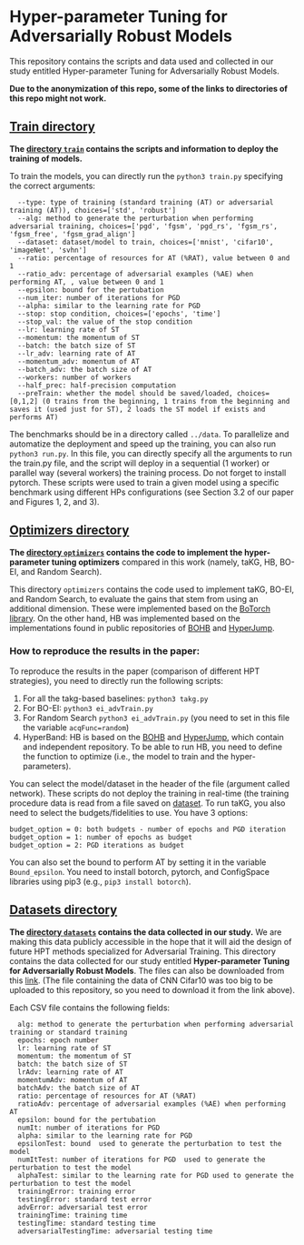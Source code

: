 # Hyper-parameter Tuning for Adversarially Robust Models


This repository contains the scripts and data used and collected in our study entitled Hyper-parameter Tuning for Adversarially Robust Models. 

**Due to the anonymization of this repo, some of the links to directories of this repo might not work.**


##  [Train directory](https://github.com/pedrogbmendes/HPT_advTrain/tree/anonymize/train)

**The [directory `train`](https://github.com/pedrogbmendes/HPT_advTrain/tree/anonymize/train)  contains the scripts and information to deploy the training of models.**

To train the models, you can directly run the `python3 train.py` specifying the correct arguments:
```
  --type: type of training (standard training (AT) or adversarial training (AT)), choices=['std', 'robust']
  --alg: method to generate the perturbation when performing adversarial training, choices=['pgd', 'fgsm', 'pgd_rs', 'fgsm_rs', 'fgsm_free', 'fgsm_grad_align']
  --dataset: dataset/model to train, choices=['mnist', 'cifar10', 'imageNet', 'svhn']
  --ratio: percentage of resources for AT (%RAT), value between 0 and 1
  --ratio_adv: percentage of adversarial examples (%AE) when performing AT, , value between 0 and 1
  --epsilon: bound for the pertubation
  --num_iter: number of iterations for PGD
  --alpha: similar to the learning rate for PGD
  --stop: stop condition, choices=['epochs', 'time']
  --stop_val: the value of the stop condition
  --lr: learning rate of ST
  --momentum: the momentum of ST
  --batch: the batch size of ST
  --lr_adv: learning rate of AT
  --momentum_adv: momentum of AT
  --batch_adv: the batch size of AT
  --workers: number of workers
  --half_prec: half-precision computation
  --preTrain: whether the model should be saved/loaded, choices=[0,1,2] (0 trains from the beginning, 1 trains from the beginning and saves it (used just for ST), 2 loads the ST model if exists and performs AT)
```

The benchmarks should be in a directory called `../data`.
To parallelize and automatize the deployment and speed up the training, you can also run `python3 run.py`. In this file, you can directly specify all the arguments to run the train.py file, and the script will deploy in a sequential (1 worker) or parallel way (several workers) the training process.
Do not forget to install pytorch.
These scripts were used to train a given model using a specific benchmark using different HPs configurations (see Section 3.2 of our paper and Figures 1, 2, and 3).




## [Optimizers directory](https://github.com/pedrogbmendes/HPT_advTrain/tree/anonymize/optimizers)  

**The [directory `optimizers`](https://github.com/pedrogbmendes/HPT_advTrain/tree/anonymize/optimizers) contains the code to implement the hyper-parameter tuning optimizers** compared in this work (namely, taKG, HB, BO-EI, and Random Search).

This directory `optimizers` contains the code used to implement taKG, BO-EI, and Random Search, to evaluate the gains that stem from using an additional dimension. These were implemented based on the [BoTorch library](https://botorch.org/). On the other hand, HB was implemented based on the implementations found in public repositories of [BOHB](https://github.com/automl/HpBandSter) and [HyperJump](https://github.com/pedrogbmendes/HyperJump).

### How to reproduce the results in the paper:

To reproduce the results in the paper (comparison of different HPT strategies), you need to directly run the following scripts:

1) For all the takg-based baselines: `python3 takg.py`
2) For BO-EI: `python3 ei_advTrain.py`
3) For Random Search `python3 ei_advTrain.py` (you need to set in this file the variable `acqFunc=random`)
4) HyperBand: HB is based on the  [BOHB](https://github.com/automl/HpBandSter) and [HyperJump](https://github.com/pedrogbmendes/HyperJump), which contain and independent repository. To be able to run HB, you need to define the function to optimize (i.e., the model to train and the hyper-parameters).

You can select the model/dataset in the header of the file (argument called network). 
These scripts do not deploy the training in real-time (the training procedure data is read from a file saved on [dataset](https://github.com/pedrogbmendes/HPT_advTrain/tree/anonymize/datasets).
To run taKG, you also need to select the budgets/fidelities to use. You have 3 options:
```
budget_option = 0: both budgets - number of epochs and PGD iteration
budget_option = 1: number of epochs as budget
budget_option = 2: PGD iterations as budget
```
You can also set the bound to perform AT by setting it in the variable `Bound_epsilon`.
You need to install botorch, pytorch, and ConfigSpace libraries using pip3 (e.g., `pip3 install botorch`).



## [Datasets directory](https://github.com/pedrogbmendes/HPT_advTrain/tree/anonymize/datasets)  

**The [directory `datasets`](https://github.com/pedrogbmendes/HPT_advTrain/tree/anonymize/datasets)  contains the data collected in our study.** We are making this data publicly accessible in the hope that it will aid the design of future HPT methods specialized for Adversarial Training. 
This directory contains the data collected for our study entitled **Hyper-parameter Tuning for Adversarially Robust Models**.
The files can also be downloaded from this [link](https://drive.google.com/drive/folders/1qV_fiJA_JzEin-SscksE0tlC5Adt187X?usp=sharing). 
(The file containing the data of CNN Cifar10 was too big to be uploaded to this repository, so you need to download it from the link above).

Each CSV file contains the following fields:
```
  alg: method to generate the perturbation when performing adversarial training or standard training
  epochs: epoch number
  lr: learning rate of ST
  momentum: the momentum of ST
  batch: the batch size of ST
  lrAdv: learning rate of AT
  momentumAdv: momentum of AT
  batchAdv: the batch size of AT
  ratio: percentage of resources for AT (%RAT)
  ratioAdv: percentage of adversarial examples (%AE) when performing AT
  epsilon: bound for the pertubation
  numIt: number of iterations for PGD
  alpha: similar to the learning rate for PGD
  epsilonTest: bound  used to generate the perturbation to test the model
  numItTest: number of iterations for PGD  used to generate the perturbation to test the model
  alphaTest: similar to the learning rate for PGD used to generate the perturbation to test the model 
  trainingError: training error
  testingError: standard test error
  advError: adversarial test error
  trainingTime: training time
  testingTime: standard testing time
  adversarialTestingTime: adversarial testing time
```



